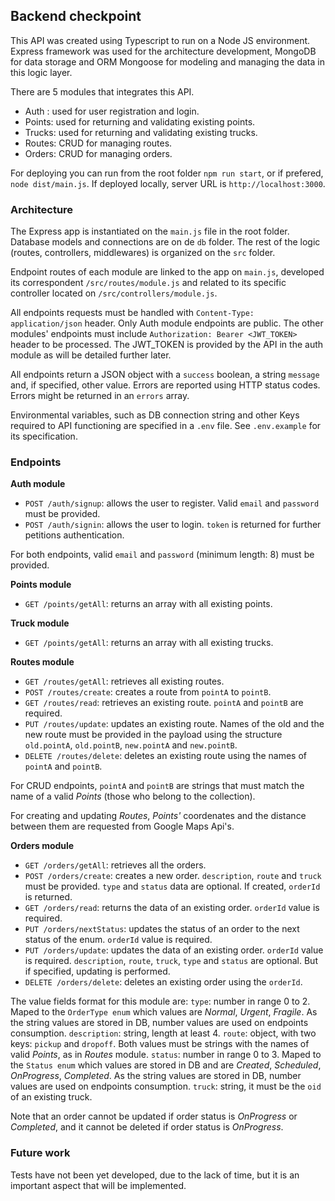 ## Backend checkpoint

This API was created using Typescript to run on a Node JS environment. Express framework was used for the architecture development, MongoDB for data storage and ORM Mongoose for modeling and managing the data in this logic layer.

There are 5 modules that integrates this API.
- Auth : used for user registration and login.
- Points: used for returning and validating existing points.
- Trucks: used for returning and validating existing trucks.
- Routes: CRUD for managing routes.
- Orders: CRUD for managing orders.

For deploying you can run from the root folder `npm run start`, or if prefered, `node dist/main.js`. If deployed locally, server URL is `http://localhost:3000`.

### Architecture

The Express app is instantiated on the `main.js` file in the root folder. Database models and connections are on de `db` folder. The rest of the logic (routes, controllers, middlewares) is organized on the `src` folder. 

Endpoint routes of each module are linked to the app on `main.js`, developed its correspondent `/src/routes/module.js` and related to its specific controller located on `/src/controllers/module.js`.

All endpoints requests must be handled with `Content-Type: application/json` header.
Only Auth module endpoints are public. The other modules' endpoints must include `Authorization: Bearer <JWT_TOKEN>` header to be processed. The JWT_TOKEN is provided by the API in the auth module as will be detailed further later.

All endpoints return a JSON object with a `success` boolean, a string `message` and, if specified, other value.
Errors are reported using HTTP status codes. Errors might be returned in an `errors` array.

Environmental variables, such as DB connection string and other Keys required to API functioning are specified in a `.env` file. See `.env.example` for its specification.

### Endpoints

**Auth module**
- `POST /auth/signup`: allows the user to register. Valid `email` and `password` must be provided.
- `POST /auth/signin`: allows the user to login. `token` is returned for further petitions authentication.

For both endpoints, valid `email` and `password` (minimum length: 8) must be provided.

**Points module**
- `GET /points/getAll`: returns an array with all existing points.

**Truck module**
- `GET /points/getAll`: returns an array with all existing trucks.

**Routes module**
- `GET /routes/getAll`: retrieves all existing routes.
- `POST /routes/create`: creates a route from `pointA` to `pointB`.
- `GET /routes/read`: retrieves an existing route. `pointA` and `pointB` are required.
- `PUT /routes/update`: updates an existing route. Names of the old and the new route must be provided in the payload using the structure `old.pointA`, `old.pointB`, `new.pointA` and `new.pointB`.
- `DELETE /routes/delete`: deletes an existing route using the names of `pointA` and `pointB`.

For CRUD endpoints, `pointA` and `pointB` are strings that must match the name of a valid _Points_ (those who belong to the collection).

For creating and updating _Routes_, _Points'_ coordenates and the distance between them are requested from Google Maps Api's.

**Orders module**
- `GET /orders/getAll`: retrieves all the orders.
- `POST /orders/create`: creates a new order. `description`, `route` and `truck` must be provided. `type` and `status` data are optional. If created, `orderId` is returned.
- `GET /orders/read`: returns the data of an existing order. `orderId` value is required.
- `PUT /orders/nextStatus`: updates the status of an order to the next status of the enum. `orderId` value is required.
- `PUT /orders/update`: updates the data of an existing order. `orderId` value is required. `description`, `route`, `truck`, `type` and `status` are optional. But if specified, updating is performed. 
- `DELETE /orders/delete`: deletes an existing order using the `orderId`.

The value fields format for this module are:
`type`: number in range 0 to 2. Maped to the `OrderType enum` which values are _Normal_, _Urgent_, _Fragile_. As the string values are stored in DB, number values are used on endpoints consumption.
`description`: string, length at least 4.
`route`: object, with two keys: `pickup` and `dropoff`. Both values must be strings with the names of valid _Points_, as in _Routes_ module.
`status`: number in range 0 to 3. Maped to the `Status enum` which values are stored in DB and are _Created_, _Scheduled_, _OnProgress_, _Completed_. As the string values are stored in DB, number values are used on endpoints consumption.
`truck`: string, it must be the `oid` of an existing truck.

Note that an order cannot be updated if order status is _OnProgress_ or _Completed_, and it cannot be deleted if order status is _OnProgress_.


### Future work
Tests have not been yet developed, due to the lack of time, but it is an important aspect that will be implemented.
